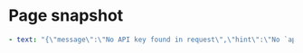 # Page snapshot

```yaml
- text: "{\"message\":\"No API key found in request\",\"hint\":\"No `apikey` request header or url param was found.\"}"
```